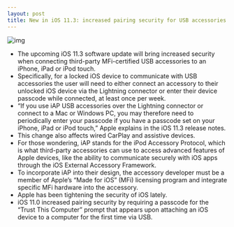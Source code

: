 ```yaml
---
layout: post
title: New in iOS 11.3: increased pairing security for USB accessories
---
```

![img](http://media.idownloadblog.com/wp-content/uploads/2017/08/iOS-11-teaser-iPhone-iPad.jpg)
* The upcoming iOS 11.3 software update will bring increased security when connecting third-party MFi-certified USB accessories to an iPhone, iPad or iPod touch.
* Specifically, for a locked iOS device to communicate with USB accessories the user will need to either connect an accessory to their unlocked iOS device via the Lightning connector or enter their device passcode while connected, at least once per week.
* “If you use iAP USB accessories over the Lightning connector or connect to a Mac or Windows PC, you may therefore need to periodically enter your passcode if you have a passcode set on your iPhone, iPad or iPod touch,” Apple explains in the iOS 11.3 release notes.
* This change also affects wired CarPlay and assistive devices.
* For those wondering, iAP stands for the iPod Accessory Protocol, which is what third-party accessories can use to access advanced features of Apple devices, like the ability to communicate securely with iOS apps through the iOS External Accessory Framework.
* To incorporate iAP into their design, the accessory developer must be a member of Apple’s “Made for iOS” (MFi) licensing program and integrate specific MFi hardware into the accessory.
* Apple has been tightening the security of iOS lately.
* iOS 11.0 increased pairing security by requiring a passcode for the “Trust This Computer” prompt that appears upon attaching an iOS device to a computer for the first time via USB.

